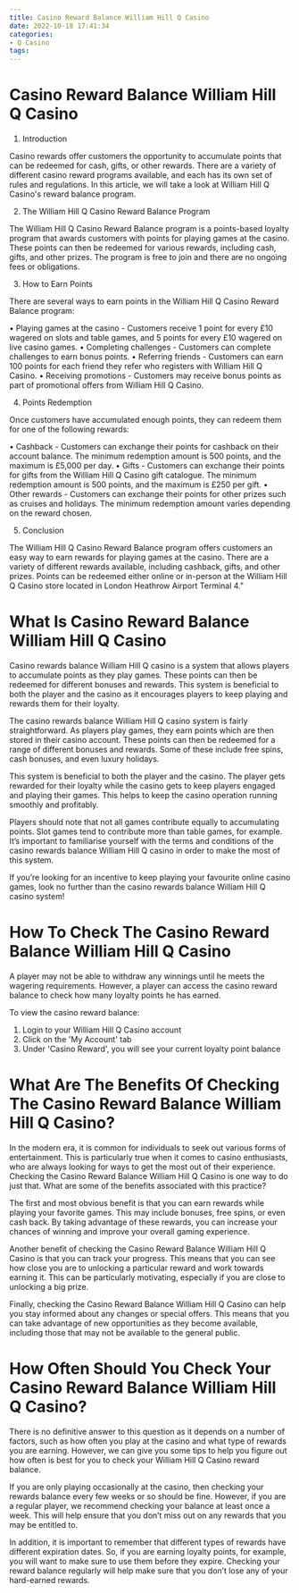 ```yaml
---
title: Casino Reward Balance William Hill Q Casino
date: 2022-10-18 17:41:34
categories:
- Q Casino
tags:
---
```



#  Casino Reward Balance William Hill Q Casino

1. Introduction

Casino rewards offer customers the opportunity to accumulate points that can be redeemed for cash, gifts, or other rewards. There are a variety of different casino reward programs available, and each has its own set of rules and regulations. In this article, we will take a look at William Hill Q Casino's reward balance program.

2. The William Hill Q Casino Reward Balance Program

The William Hill Q Casino Reward Balance program is a points-based loyalty program that awards customers with points for playing games at the casino. These points can then be redeemed for various rewards, including cash, gifts, and other prizes. The program is free to join and there are no ongoing fees or obligations.

3. How to Earn Points

There are several ways to earn points in the William Hill Q Casino Reward Balance program:

• Playing games at the casino - Customers receive 1 point for every £10 wagered on slots and table games, and 5 points for every £10 wagered on live casino games. • Completing challenges - Customers can complete challenges to earn bonus points. • Referring friends - Customers can earn 100 points for each friend they refer who registers with William Hill Q Casino. • Receiving promotions - Customers may receive bonus points as part of promotional offers from William Hill Q Casino.

4. Points Redemption

Once customers have accumulated enough points, they can redeem them for one of the following rewards:

• Cashback - Customers can exchange their points for cashback on their account balance. The minimum redemption amount is 500 points, and the maximum is £5,000 per day. • Gifts - Customers can exchange their points for gifts from the William Hill Q Casino gift catalogue. The minimum redemption amount is 500 points, and the maximum is £250 per gift. • Other rewards - Customers can exchange their points for other prizes such as cruises and holidays. The minimum redemption amount varies depending on the reward chosen.

5. Conclusion

The William Hill Q Casino Reward Balance program offers customers an easy way to earn rewards for playing games at the casino. There are a variety of different rewards available, including cashback, gifts, and other prizes. Points can be redeemed either online or in-person at the William Hill Q Casino store located in London Heathrow Airport Terminal 4."

#  What Is Casino Reward Balance William Hill Q Casino

Casino rewards balance William Hill Q casino is a system that allows players to accumulate points as they play games. These points can then be redeemed for different bonuses and rewards. This system is beneficial to both the player and the casino as it encourages players to keep playing and rewards them for their loyalty.

The casino rewards balance William Hill Q casino system is fairly straightforward. As players play games, they earn points which are then stored in their casino account. These points can then be redeemed for a range of different bonuses and rewards. Some of these include free spins, cash bonuses, and even luxury holidays.

This system is beneficial to both the player and the casino. The player gets rewarded for their loyalty while the casino gets to keep players engaged and playing their games. This helps to keep the casino operation running smoothly and profitably.

Players should note that not all games contribute equally to accumulating points. Slot games tend to contribute more than table games, for example. It’s important to familiarise yourself with the terms and conditions of the casino rewards balance William Hill Q casino in order to make the most of this system.

If you’re looking for an incentive to keep playing your favourite online casino games, look no further than the casino rewards balance William Hill Q casino system!

#  How To Check The Casino Reward Balance William Hill Q Casino

A player may not be able to withdraw any winnings until he meets the wagering requirements. However, a player can access the casino reward balance to check how many loyalty points he has earned.

To view the casino reward balance:

1. Login to your William Hill Q Casino account
2. Click on the 'My Account' tab
3. Under 'Casino Reward', you will see your current loyalty point balance

#  What Are The Benefits Of Checking The Casino Reward Balance William Hill Q Casino?

In the modern era, it is common for individuals to seek out various forms of entertainment. This is particularly true when it comes to casino enthusiasts, who are always looking for ways to get the most out of their experience. Checking the Casino Reward Balance William Hill Q Casino is one way to do just that. What are some of the benefits associated with this practice?

The first and most obvious benefit is that you can earn rewards while playing your favorite games. This may include bonuses, free spins, or even cash back. By taking advantage of these rewards, you can increase your chances of winning and improve your overall gaming experience.

Another benefit of checking the Casino Reward Balance William Hill Q Casino is that you can track your progress. This means that you can see how close you are to unlocking a particular reward and work towards earning it. This can be particularly motivating, especially if you are close to unlocking a big prize.

Finally, checking the Casino Reward Balance William Hill Q Casino can help you stay informed about any changes or special offers. This means that you can take advantage of new opportunities as they become available, including those that may not be available to the general public.

#  How Often Should You Check Your Casino Reward Balance William Hill Q Casino?

There is no definitive answer to this question as it depends on a number of factors, such as how often you play at the casino and what type of rewards you are earning. However, we can give you some tips to help you figure out how often is best for you to check your William Hill Q Casino reward balance.

If you are only playing occasionally at the casino, then checking your rewards balance every few weeks or so should be fine. However, if you are a regular player, we recommend checking your balance at least once a week. This will help ensure that you don’t miss out on any rewards that you may be entitled to.

In addition, it is important to remember that different types of rewards have different expiration dates. So, if you are earning loyalty points, for example, you will want to make sure to use them before they expire. Checking your reward balance regularly will help make sure that you don’t lose any of your hard-earned rewards.